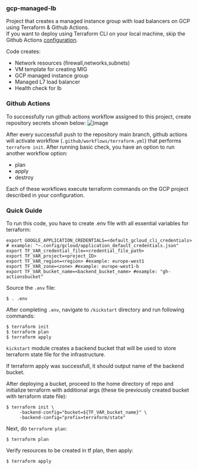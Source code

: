 ### gcp-managed-lb
Project that creates a managed instance group with load balancers on GCP using Terraform & Github Actions. <br>
If you want to deploy using Terraform CLI on your local machine, skip the Github Actions [configuration](#github-actions).

Code creates:
- Network resources (firewall,networks,subnets)
- VM template for creating MIG
- GCP managed instance group
- Managed L7 load balancer
- Health check for lb

### Github Actions
To successfully run github actions workflow assigned to this project, create repository secrets shown below:
![image](https://github.com/tomek-skrond/gcp-managed-lb/assets/58492207/4f63b809-36a8-41bd-ba94-372aab118080)

After every successfull push to the repository main branch, github actions will activate workflow (`.github/workflows/terraform.yml`) that performs `terraform init`. After running basic check, you have an option to run another workflow option:
- plan
- apply
- destroy

Each of these workflows execute terraform commands on the GCP project described in your configuration.

### Quick Guide

To run this code, you have to create .env file with all essential variables for terraform:
```
export GOOGLE_APPLICATION_CREDENTIALS=<default_gcloud_cli_credentials> # example: "~.config/gcloud/application_default_credentials.json"
export TF_VAR_credential_file=<credential_file_path>
export TF_VAR_project=<project_ID>
export TF_VAR_region=<region> #example: europe-west1
export TF_VAR_zone=<zone> #example: europe-west1-b
export TF_VAR_bucket_name=<backend_bucket_name> #example: "gh-actionsbucket"
```

Source the `.env` file:
```
$ . .env
```

After completing `.env`, navigate to `/kickstart` directory and run following commands:
```
$ terraform init
$ terraform plan
$ terraform apply
```
`kickstart` module creates a backend bucket that will be used to store terraform state file for the infrastructure.

If terraform apply was successfull, it should output name of the backend bucket. <br>

After deploying a bucket, proceed to the home directory of repo and initialize terraform with additional args (these tie previously created bucket with terraform state file):
```
$ terraform init \
     -backend-config="bucket=${TF_VAR_bucket_name}" \
     -backend-config="prefix=terraform/state"
```

Next, do `terraform plan`:
```
$ terraform plan
```

Verify resources to be created in tf plan, then apply:
```
$ terraform apply
```
